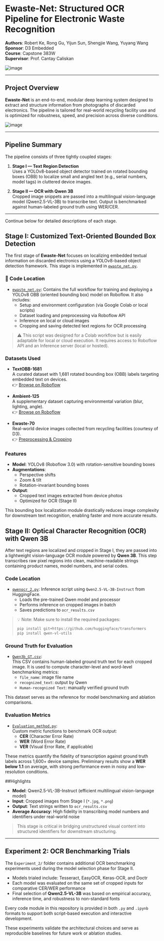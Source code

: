 # Ewaste-Net: Structured OCR Pipeline for Electronic Waste Recognition

**Authors**: Robert Ke, Rong Gu, Yijun Sun, Shengjie Wang, Yuyang Wang  
**Sponsor**: D3 Embedded  
**Course**: Capstone 383W  
**Supervisor**: Prof. Cantay Caliskan  

![image](https://github.com/user-attachments/assets/e98c2ae1-0d0e-4b56-a2eb-5ab5e0f74178)


---

##  Project Overview

**Ewaste-Net** is an end-to-end, modular deep learning system designed to extract and structure information from photographs of discarded electronics. The pipeline is tailored for real-world recycling facility use and is optimized for robustness, speed, and precision across diverse conditions.

![image](https://github.com/user-attachments/assets/21403d17-f9c3-49f8-a284-1ee791e3811c)

---

##  Pipeline Summary

The pipeline consists of three tightly coupled stages:

1. **Stage I — Text Region Detection**  
   Uses a YOLOv8-based object detector trained on rotated bounding boxes (OBB) to localize small and angled text (e.g., serial numbers, model tags) in cluttered device images.

2. **Stage II — OCR with Qwen 3B**  
   Cropped image snippets are passed into a multilingual vision-language model (Qwen2.5-VL-3B) to transcribe text. Output is benchmarked against human-labeled ground truth using WER/CER.

---

Continue below for detailed descriptions of each stage.



## Stage I: Customized Text-Oriented Bounded Box Detection

The first stage of **Ewaste-Net** focuses on localizing embedded textual information on discarded electronics using a YOLOv8-based object detection framework. This stage is implemented in [`ewaste_net.py`](./ewaste_net.py).

### 📂 Code Location

- [`ewaste_net.py`](./ewaste_net.py): Contains the full workflow for training and deploying a YOLOv8 OBB (oriented bounding box) model on Roboflow. It also includes:
  - Setup and environment configuration (via Google Colab or local scripts)
  - Dataset loading and preprocessing via Roboflow API
  - Inference on local or cloud images
  - Cropping and saving detected text regions for OCR processing

> ⚠ This script was designed for a Colab workflow but is easily adaptable for local or cloud execution. It requires access to Roboflow API and an Inference server (local or hosted).

### Datasets Used

- **TextOBB-1681**  
  A curated dataset with 1,681 rotated bounding box (OBB) labels targeting embedded text on devices.  
  👉 [Browse on Roboflow](https://app.roboflow.com/d3ewastedataset/d3-merged-dataset-obb-only/browse?queryText=&pageSize=50&startingIndex=0&browseQuery=true)

- **Ambient-125**  
  A supplementary dataset capturing environmental variation (blur, lighting, angle).  
  👉 [Browse on Roboflow](https://app.roboflow.com/dscc391-aqjzv/d3-ocr-ambient/3)

- **Ewaste-70**  
  Real-world device images collected from recycling facilities (courtesy of D3).  
  👉 [Preprocessing & Cropping](https://app.roboflow.com/d3ewastedataset/d3-ewaste-dataset/generate/preprocessing)

### Features

- **Model**: YOLOv8 (Roboflow 3.0) with rotation-sensitive bounding boxes
- **Augmentations**:
  - Perspective shifts
  - Zoom & tilt
  - Rotation-invariant bounding boxes
- **Output**:
  - Cropped text images extracted from device photos
  - Optimized for OCR (Stage II)

This bounding box localization module drastically reduces image complexity for downstream text recognition, enabling faster and more accurate results.

## Stage II: Optical Character Recognition (OCR) with Qwen 3B

After text regions are localized and cropped in Stage I, they are passed into a lightweight vision-language OCR module powered by **Qwen 3B**. This step transcribes raw pixel regions into clean, machine-readable strings containing product names, model numbers, and serial codes.

### Code Location

- [`qwenocr_2.py`](./qwenocr_2.py): Inference script using `Qwen2.5-VL-3B-Instruct` from HuggingFace.
  - Loads the pre-trained Qwen model and processor
  - Performs inference on cropped images in batch
  - Saves predictions to `ocr_results.csv`

> 💡 Note: Make sure to install the required packages:
> ```bash
> pip install git+https://github.com/huggingface/transformers
> pip install qwen-vl-utils
> ```

### Ground Truth for Evaluation

- [`Qwen3b_GT.csv`](./Qwen3b_GT.csv):  
  This CSV contains human-labeled ground truth text for each cropped image. It is used to compute character-level and word-level benchmarking metrics:
  - `file_name`: image file name
  - `recognized_text`: output by Qwen
  - `Human-recognized Text`: manually verified ground truth

This dataset serves as the reference for model benchmarking and ablation comparisons.

### Evaluation Metrics

- [`Evaluation_method.py`](./Evaluation_method.py):  
  Custom metric functions to benchmark OCR output:
  - **CER** (Character Error Rate)
  - **WER** (Word Error Rate)
  - **VER** (Visual Error Rate, if applicable)

These metrics quantify the fidelity of transcription against ground truth labels across 1,600+ device samples. Preliminary results show a **WER below 1.1** on average, with strong performance even in noisy and low-resolution conditions.

##Highlights

- **Model**: Qwen2.5-VL-3B-Instruct (efficient multilingual vision-language model)
- **Input**: Cropped images from Stage I (`*.jpg`, `*.png`)
- **Output**: Text strings written to `ocr_results.csv`
- **Average Accuracy**: High fidelity in transcribing model numbers and identifiers under real-world noise

> This stage is critical in bridging unstructured visual content into structured identifiers for downstream structuring.

---

## Experiment 2: OCR Benchmarking Trials

The `Experiment_2/` folder contains additional OCR benchmarking experiments used during the model selection phase for Stage II.

- Models trialed include: Tesseract, EasyOCR, Keras-OCR, and Doctr
- Each model was evaluated on the same set of cropped inputs for comparative CER/WER performance
- Final selection of **Qwen2.5-VL-3B** was based on empirical accuracy, inference time, and robustness to non-standard fonts

 Every code module in this repository is provided in both `.py` and `.ipynb` formats to support both script-based execution and interactive development.

These experiments validate the architectural choices and serve as reproducible baselines for future work or ablation studies.




